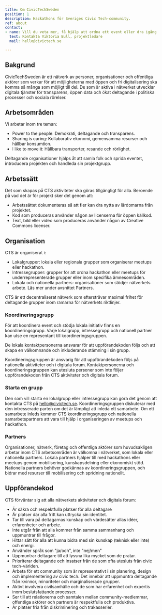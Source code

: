 ```yaml
---
title: Om CivicTechSweden
position: 1
description: Hackathons för Sveriges Civic Tech-community.
ref: about
contact:
- name: Vill du veta mer, få hjälp att ordna ett event eller dra igång en grupp?
  text: Kontakta Viktoria Bull, projektledare
  mail: hello@civictech.se

---
```


## Bakgrund
CivicTechSweden är ett nätverk av personer, organisationer och offentliga aktörer som verkar för att möjligheterna med öppen och fri digitalisering ska komma så många som möjligt till del. De som är aktiva i nätverket utvecklar digitala tjänster för transparens, öppen data och ökat deltagande i politiska processer och sociala rörelser.

## Arbetsområden
Vi arbetar inom tre teman:

* Power to the people: Demokrati, deltagande och transparens.
* Sharing is caring: Kollaborativ ekonomi, gemensamma resurser och hållbar konsumtion.
* I like to move it: Hållbara transporter, resande och rörlighet.

Deltagande organisationer hjälps åt att samla folk och sprida eventet, introducera projekten och handleda sin projektgrupp.

## Arbetssätt
Det som skapas på CTS aktiviteter ska göras tillgängligt för alla. Beroende på vad det är för projekt sker det genom att:

* Arbetssättet dokumenteras så att fler kan dra nytta av lärdomarna från projektet.
* Kod som produceras använder någon av licenserna för öppen källkod.
* Text, bild eller video som produceras använder någon av Creative Commons licenser.

## Organisation
CTS är organiserat i:
* Lokalgrupper: lokala eller regionala grupper som organiserar meetups eller hackathon.
* Intressegrupper: grupper för att ordna hackathon eller meetups för underrepresenterade grupper eller inom specifika ämnesområden.
* Lokala och nationella partners: organisationer som stödjer nätverkets arbete. Läs mer under avsnittet Partners.

CTS är ett decentraliserat nätverk som eftersträvar maximal frihet för deltagande grupper inom ramarna för nätverkets riktlinjer.

### Koordineringsgrupp

För att koordinera event och stödja lokala initiativ finns en koordineringsgrupp. Varje lokalgrupp, intressegrupp och nationell partner kan utse en representant till koordineringsgruppen.

De lokala kontaktpersonerna ansvarar för att uppförandekoden följs och att skapa en välkomnande och inkluderande stämning i sin grupp.

Koordineringsgruppen är ansvarig för att uppförandekoden följs på nationella aktiviteter och i digitala forum. Kontaktpersonerna och koordineringsgruppen kan utesluta personer som inte följer uppförandekoden från CTS aktiviteter och digitala forum.

### Starta en grupp

Den som vill starta en lokalgrupp eller intressegrupp kan göra det genom att kontakta CTS på <hello@civictech.se>. Koordineringsgruppen diskuterar med den intresserade parten om det är lämpligt att inleda ett samarbete. Om ett samarbete inleds kommer CTS koordineringsgrupp och nationella samarbetspartners att vara till hjälp i organiseringen av meetups och hackathon.


### Partners

Organisationer, nätverk, företag och offentliga aktörer som huvudsakligen arbetar inom CTS arbetsområden är välkomna i nätverket, som lokala eller nationella partners. Lokala partners hjälper till med hackathons eller meetups genom mobilisering, kunskapsdelning eller ekonomiskt stöd. Nationella partners behöver godkännas av koordineringsgruppen, och bidrar med resurser till mobilisering och spridning nationellt.

## Uppförandekod
CTS förväntar sig att alla nätverkets aktiviteter och digitala forum:

* Är säkra och respektfulla platser för alla deltagare
* Är platser där alla fritt kan uttrycka sin identitet.
* Tar till vara på deltagarnas kunskap och värdesätter allas idéer, erfarenheter och arbete.
* Inte utgår från att alla kommer från samma sammanhang och uppmuntrar till frågor.
* Hittar sätt för alla att kunna bidra med sin kunskap (teknisk eller inte) och energi.
* Använder språk som "ja/och", inte "nej/men"
* Uppmuntrar deltagare till att lyssna lika mycket som de pratar.
* Prioriterar deltagande och insatser från de som ofta utesluts från civic tech-världen.
* Arbeta för ett community som är representativt i sin planering, design och implementering av civic tech. Det innebär att uppmuntra deltagande från kvinnor, minoriteter och marginaliserade grupper.
* Aktivt involvera civilsamhälle och de som har erfarenhet och expertis inom beslutsfattande processer.
* Ser till att relationerna och samtalen mellan community-medlemmar, offentliga aktörer och partners är respektfulla och produktiva.
* Är platser fria från diskriminering och trakasserier.
